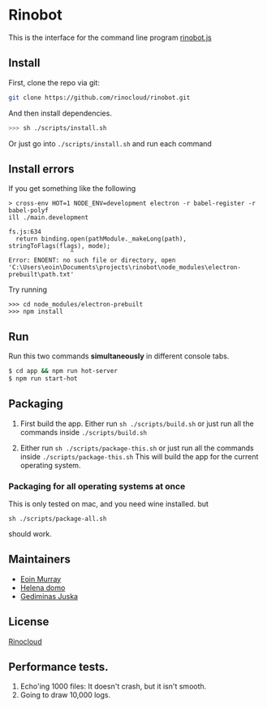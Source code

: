 # Rinobot

This is the interface for the command line program [rinobot.js](https://github.com/rinocloud/rinobot/)

## Install

First, clone the repo via git:

```bash
git clone https://github.com/rinocloud/rinobot.git
```

And then install dependencies.

```bash
>>> sh ./scripts/install.sh
```

Or just go into `./scripts/install.sh` and run each command

## Install errors

If you get something like the following

```
> cross-env HOT=1 NODE_ENV=development electron -r babel-register -r babel-polyf                                                                     ill ./main.development

fs.js:634
  return binding.open(pathModule._makeLong(path), stringToFlags(flags), mode);
                 ^
Error: ENOENT: no such file or directory, open 'C:\Users\eoin\Documents\projects\rinobot\node_modules\electron-prebuilt\path.txt'
```

Try running

```
>>> cd node_modules/electron-prebuilt
>>> npm install
```

## Run

Run this two commands __simultaneously__ in different console tabs.

```bash
$ cd app && npm run hot-server
$ npm run start-hot
```

## Packaging

1. First build the app. Either run `sh ./scripts/build.sh` or just run all the
commands inside `./scripts/build.sh`

2. Either run `sh ./scripts/package-this.sh` or just run all the commands inside `./scripts/package-this.sh`
This will build the app for the current operating system.

### Packaging for all operating systems at once

This is only tested on mac, and you need wine installed. but

```
sh ./scripts/package-all.sh
```

should work.

## Maintainers

- [Eoin Murray](https://github.com/eoinmurray)
- [Helena domo](https://github.com/helenadm)
- [Gediminas Juska](https://github.com/gedj)

## License
[Rinocloud](https://github.com/rinocloud)

## Performance tests.

1. Echo'ing 1000 files: It doesn't crash, but it isn't smooth.
2. Going to draw 10,000 logs.

